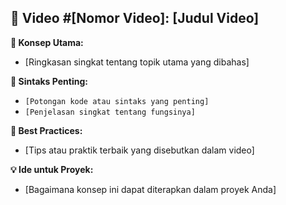 ## 🎥 Video #[Nomor Video]: [Judul Video]

**🧠 Konsep Utama:**

- [Ringkasan singkat tentang topik utama yang dibahas]

**📌 Sintaks Penting:**

- `[Potongan kode atau sintaks yang penting]`
- `[Penjelasan singkat tentang fungsinya]`

**📘 Best Practices:**

- [Tips atau praktik terbaik yang disebutkan dalam video]

**💡 Ide untuk Proyek:**

- [Bagaimana konsep ini dapat diterapkan dalam proyek Anda]
